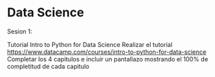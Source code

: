 # Data Science

Sesion 1:

Tutorial Intro to Python for Data Science
Realizar el tutorial https://www.datacamp.com/courses/intro-to-python-for-data-science
Completar los 4 capitulos e incluir un pantallazo mostrando el 100% de completitud de cada capitulo
